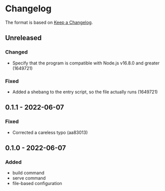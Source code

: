 # Changelog

The format is based on [Keep a Changelog](https://keepachangelog.com/en/1.0.0/).

## Unreleased

### Changed
- Specify that the program is compatible with Node.js v16.8.0 and greater (1649721)

### Fixed
- Added a shebang to the entry script, so the file actually runs (1649721)


## 0.1.1 - 2022-06-07

### Fixed
- Corrected a careless typo (aa83013)


## 0.1.0 - 2022-06-07

### Added
- build command
- serve command
- file-based configuration